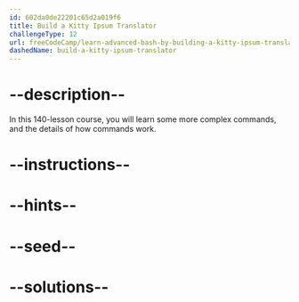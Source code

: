 ```yaml
---
id: 602da0de22201c65d2a019f6
title: Build a Kitty Ipsum Translator
challengeType: 12
url: freeCodeCamp/learn-advanced-bash-by-building-a-kitty-ipsum-translator
dashedName: build-a-kitty-ipsum-translator
---
```


# --description--

In this 140-lesson course, you will learn some more complex commands, and the details of how commands work.

# --instructions--

# --hints--

# --seed--

# --solutions--
